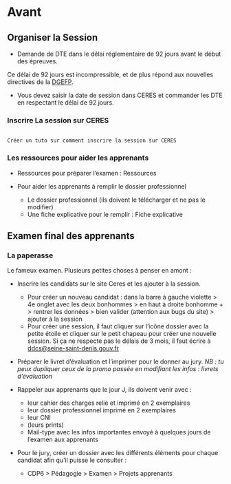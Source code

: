 # Avant

## Organiser la Session

- Demande de DTE dans le délai réglementaire de 92 jours avant le début des épreuves.

Ce délai de 92 jours est incompressible, et de plus répond aux nouvelles directives de la [DGEFP](https://lannuaire.service-public.fr/gouvernement/ca9d0a5d-896a-4473-ac9c-5f619b0a12ad).

- Vous devez saisir la date de session dans CERES et commander les DTE en respectant le délai de 92 jours.

### Inscrire La session sur CERES

```{note}

Créer un tuto sur comment inscrire la session sur CERES

```

### Les ressources pour aider les apprenants

- Ressources pour préparer l’examen : Ressources

- Pour aider les apprenants à remplir le dossier professionnel
    - Le dossier professionnel (ils doivent le télécharger et ne pas le modifier)
    - Une fiche explicative pour le remplir : Fiche explicative


## Examen final des apprenants

### La paperasse 

Le fameux examen. Plusieurs petites choses à penser en amont :

- Inscrire les candidats sur le site Ceres et les ajouter à la session.
    - Pour créer un nouveau candidat : dans la barre à gauche violette > 4e onglet avec les deux bonhommes > en haut à droite bonhomme + >  rentrer les données > bien valider (attention aux bugs du site) > ajouter à la session 
    - Pour créer une session, il faut cliquer sur l’icône dossier avec la petite étoile et cliquer sur le petit chapeau pour créer une nouvelle session. Si ça ne respecte pas le délais de 3 mois, il faut écrire à ddcs@seine-saint-denis.gouv.fr 

- Préparer le livret d’évaluation et l’imprimer pour le donner au jury. 
*NB : tu peux dupliquer ceux de la promo passée en modifiant les infos : livrets d’évaluation*

- Rappeler aux apprenants que le jour J, ils doivent venir avec :
    - leur cahier des charges relié et imprimé en 2 exemplaires 
    - leur dossier professionnel imprimé en 2 exemplaires 
    - leur CNI
    - (leurs prints)
    - Mail-type avec les infos importantes envoyé à quelques jours de l’examen aux apprenants 

- Pour le jury, créer un dossier avec les différents éléments pour chaque candidat afin qu’il puisse le consulter :
    - CDP6 > Pédagogie > Examen > Projets apprenants